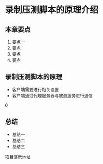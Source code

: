 # 录制压测脚本的原理介绍
## 本章要点
1. 要点一
1. 要点
1. 要点
1. 要点

## 录制压测脚本的原理

- 客户端需要进行相关设置
- 客户端通过代理服务器与被测服务进行通信













0                                              

## 总结
- 总结一
- 总结二
- 总结三


[项目演示地址](https://github.com/testeru-pro/junit5-demo/tree/main/junit5-basic)


